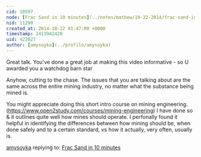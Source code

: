```yaml
---
cid: 10597
node: [Frac Sand in 10 minutes](../notes/mathew/10-22-2014/frac-sand-in-10-minutes)
nid: 11290
created_at: 2014-10-22 01:47:00 +0000
timestamp: 1413942420
uid: 422627
author: [amysoyka](../profile/amysoyka)
---
```


Great talk. You've done a great job at making this video informative - so U awarded you a watchdog barn star 

Anyhow, cutting to the chase. The issues that you are talking about are the same across the entire mining industry, no matter what the substance being mined is.

You might appreciate doing this short intro course on mining engineering. (https://www.open2study.com/courses/mining-engineering) I have done so & it outlines quite well how mines should operate. I perfonally found it helpful in identifying the differences between how mining should be, when done safely and to a certain standard, vs how it actually, very often, usually is.

[amysoyka](../profile/amysoyka) replying to: [Frac Sand in 10 minutes](../notes/mathew/10-22-2014/frac-sand-in-10-minutes)

